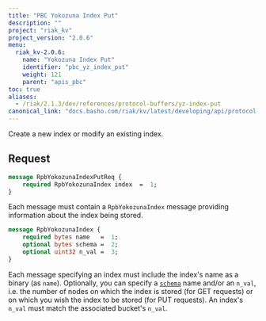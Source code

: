 ```yaml
---
title: "PBC Yokozuna Index Put"
description: ""
project: "riak_kv"
project_version: "2.0.6"
menu:
  riak_kv-2.0.6:
    name: "Yokozuna Index Put"
    identifier: "pbc_yz_index_put"
    weight: 121
    parent: "apis_pbc"
toc: true
aliases:
  - /riak/2.1.3/dev/references/protocol-buffers/yz-index-put
canonical_link: "docs.basho.com/riak/kv/latest/developing/api/protocol-buffers/yz-index-put.md"
---
```


Create a new index or modify an existing index.

## Request

```protobuf
message RpbYokozunaIndexPutReq {
    required RpbYokozunaIndex index  =  1;
}
```

Each message must contain a `RpbYokozunaIndex` message providing
information about the index being stored.

```protobuf
message RpbYokozunaIndex {
    required bytes name   =  1;
    optional bytes schema =  2;
    optional uint32 n_val =  3;
}
```

Each message specifying an index must include the index's name as a
binary (as `name`). Optionally, you can specify a [`schema`](/riak/kv/2.0.6/developing/usage/search-schemas) name and/or an `n_val`, i.e. the number of nodes on which the index is stored (for GET requests) or on which you wish the index to be stored (for PUT requests). An index's `n_val` must match the associated bucket's `n_val`.
